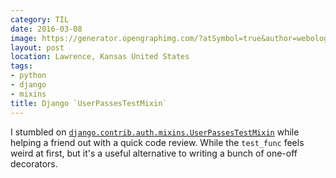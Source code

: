 ```yaml
---
category: TIL
date: 2016-03-08
image: https://generator.opengraphimg.com/?atSymbol=true&author=webology&authorSize=text-2xl&style=modern&tags=python%2Cdjango%2Cmixins&title=Django+%60UserPassesTestMixin%60
layout: post
location: Lawrence, Kansas United States
tags:
- python
- django
- mixins
title: Django `UserPassesTestMixin`
---
```


I stumbled on [`django.contrib.auth.mixins.UserPassesTestMixin`](https://docs.djangoproject.com/en/1.9/topics/auth/default/#django.contrib.auth.mixins.UserPassesTestMixin) while helping a friend out with a quick code review. While the `test_func` feels weird at first, but it's a useful alternative to writing a bunch of one-off decorators.